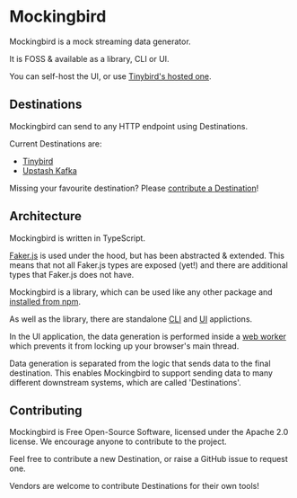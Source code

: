 # Mockingbird
 
Mockingbird is a mock streaming data generator. 

It is FOSS & available as a library, CLI or UI.

You can self-host the UI, or use [Tinybird's hosted one](https://mockingbird.tinybird.co).

## Destinations

Mockingbird can send to any HTTP endpoint using Destinations.

Current Destinations are:

- [Tinybird](./destinations/tinybird.md)
- [Upstash Kafka](./destinations/upstash_kafka.md)

Missing your favourite destination? Please [contribute a Destination](https://github.com/tinybirdco/mockingbird)!

## Architecture

Mockingbird is written in TypeScript.

[Faker.js](https://fakerjs.dev/) is used under the hood, but has been abstracted & extended. This means that not all Faker.js types are exposed (yet!) and there are additional types that Faker.js does not have.

Mockingbird is a library, which can be used like any other package and [installed from npm](https://www.npmjs.com/package/@tinybirdco/mockingbird). 

As well as the library, there are standalone [CLI](https://www.npmjs.com/package/@tinybirdco/mockingbird-cli) and [UI](https://mockingbird.tinybird.co) applictions.

In the UI application, the data generation is performed inside a [web worker](https://developer.mozilla.org/en-US/docs/Web/API/Web_Workers_API/Using_web_workers) which prevents it from locking up your browser's main thread.

Data generation is separated from the logic that sends data to the final destination. This enables Mockingbird to support sending data to many different downstream systems, which are called 'Destinations'.

## Contributing

Mockingbird is Free Open-Source Software, licensed under the Apache 2.0 license. We encourage anyone to contribute to the project.

Feel free to contribute a new Destination, or raise a GitHub issue to request one. 

Vendors are welcome to contribute Destinations for their own tools!

